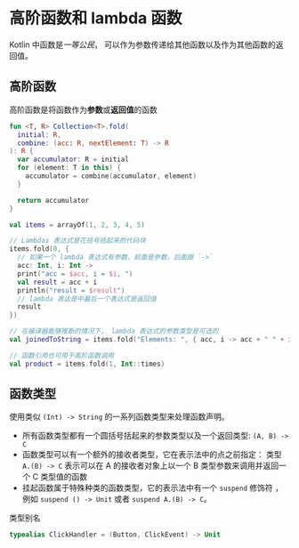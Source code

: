 # 高阶函数和 lambda 函数

Kotlin 中函数是*一等公民*， 可以作为参数传递给其他函数以及作为其他函数的返回值。

## 高阶函数

高阶函数是将函数作为**参数**或**返回值**的函数

```kt
fun <T, R> Collection<T>.fold(
  initial: R,
  combine: (acc: R, nextElement: T) -> R
): R {
  var accumulator: R = initial
  for (element: T in this) {
    accumulator = combine(accumulator, element)
  }

  return accumulator
}

val items = arrayOf(1, 2, 3, 4, 5)

// Lambdas 表达式是花括号括起来的代码块
items.fold(0, {
  // 如果一个 lambda 表达式有参数，前面是参数，后面跟 `->`
  acc: Int, i: Int ->
  print("acc = $acc, i = $i, ")
  val result = acc + i
  println("result = $result")
  // lambda 表达是中最后一个表达式是返回值
  result
})

// 在编译器能够推断的情况下， lambda 表达式的参数类型是可选的
val joinedToString = items.fold("Elements: ", { acc, i -> acc + " " + i })

// 函数引用也可用于高阶函数调用
val product = items.fold(1, Int::times)
```

## 函数类型

使用类似 `(Int) -> String` 的一系列函数类型来处理函数声明。

- 所有函数类型都有一个圆括号括起来的参数类型以及一个返回类型: `(A, B) -> C`
- 函数类型可以有一个额外的接收者类型，它在表示法中的点之前指定： 类型 `A.(B) -> C` 表示可以在 A 的接收者对象上以一个 B 类型参数来调用并返回一个 C 类型值的函数
- 挂起函数属于特殊种类的函数类型，它的表示法中有一个 `suspend` 修饰符 ，例如 `suspend () -> Unit` 或者 `suspend A.(B) -> C`。

类型别名

```kt
typealias ClickHandler = (Button, ClickEvent) -> Unit
```